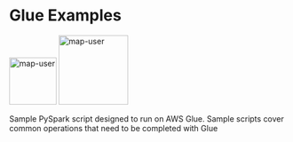 # Glue Examples

<img width="85" alt="map-user" src="https://img.shields.io/badge/views-2013-green"> <img width="125" alt="map-user" src="https://img.shields.io/badge/unique visits-440-green">

Sample PySpark script designed to run on AWS Glue. Sample scripts cover common operations that need to be completed with Glue
